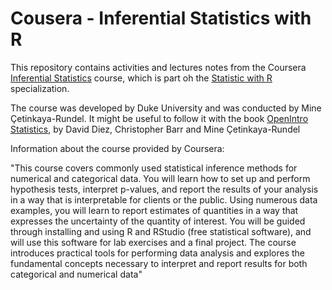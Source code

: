 # Cousera - Inferential Statistics with R

This repository contains activities and lectures notes from the Coursera [Inferential Statistics](https://www.coursera.org/learn/inferential-statistics-intro#) course, which is part oh the
[Statistic with R](https://www.coursera.org/specializations/statistics) specialization.

The course was developed by Duke University and was conducted by Mine Çetinkaya-Rundel. It might be useful to follow it with the 
book [OpenIntro Statistics](https://www.openintro.org/stat/textbook.php), by David Diez, Christopher Barr and Mine Çetinkaya-Rundel

Information about the course provided by Coursera: 

"This course covers commonly used statistical inference methods for numerical and categorical data. You will learn how to set up and perform hypothesis tests, interpret p-values, and report the results of your analysis in a way that is interpretable for clients or the public. Using numerous data examples, you will learn to report estimates of quantities in a way that expresses the uncertainty of the quantity of interest. You will be guided through installing and using R and RStudio (free statistical software), and will use this software for lab exercises and a final project. The course introduces practical tools for performing data analysis and explores the fundamental concepts necessary to interpret and report results for both categorical and numerical data"
